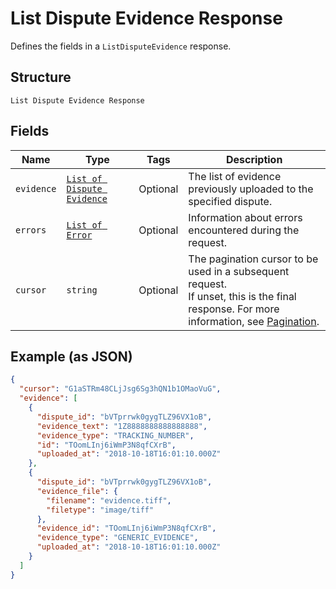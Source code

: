 
# List Dispute Evidence Response

Defines the fields in a `ListDisputeEvidence` response.

## Structure

`List Dispute Evidence Response`

## Fields

| Name | Type | Tags | Description |
|  --- | --- | --- | --- |
| `evidence` | [`List of Dispute Evidence`](/doc/models/dispute-evidence.md) | Optional | The list of evidence previously uploaded to the specified dispute. |
| `errors` | [`List of Error`](/doc/models/error.md) | Optional | Information about errors encountered during the request. |
| `cursor` | `string` | Optional | The pagination cursor to be used in a subsequent request.<br>If unset, this is the final response. For more information, see [Pagination](https://developer.squareup.com/docs/basics/api101/pagination). |

## Example (as JSON)

```json
{
  "cursor": "G1aSTRm48CLjJsg6Sg3hQN1b1OMaoVuG",
  "evidence": [
    {
      "dispute_id": "bVTprrwk0gygTLZ96VX1oB",
      "evidence_text": "1Z8888888888888888",
      "evidence_type": "TRACKING_NUMBER",
      "id": "TOomLInj6iWmP3N8qfCXrB",
      "uploaded_at": "2018-10-18T16:01:10.000Z"
    },
    {
      "dispute_id": "bVTprrwk0gygTLZ96VX1oB",
      "evidence_file": {
        "filename": "evidence.tiff",
        "filetype": "image/tiff"
      },
      "evidence_id": "TOomLInj6iWmP3N8qfCXrB",
      "evidence_type": "GENERIC_EVIDENCE",
      "uploaded_at": "2018-10-18T16:01:10.000Z"
    }
  ]
}
```


